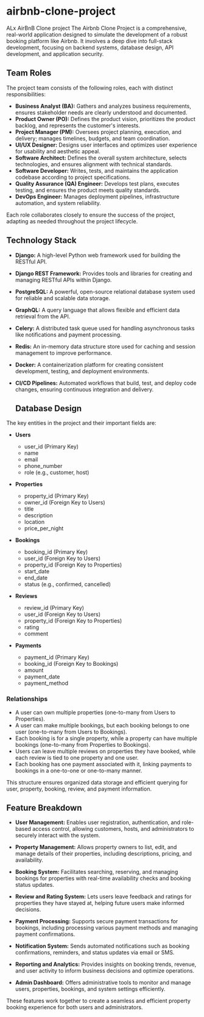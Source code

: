 # airbnb-clone-project
ALx AirBnB Clone project
The Airbnb Clone Project is a comprehensive, real-world application designed to simulate the development 
of a robust booking platform like Airbnb. It involves a deep dive into full-stack development, 
focusing on backend systems, database design, API development, and application security.




## Team Roles

The project team consists of the following roles, each with distinct responsibilities:

- **Business Analyst (BA):** Gathers and analyzes business requirements, ensures stakeholder needs are clearly understood and documented.
- **Product Owner (PO):** Defines the product vision, prioritizes the product backlog, and represents the customer's interests.
- **Project Manager (PM):** Oversees project planning, execution, and delivery; manages timelines, budgets, and team coordination.
- **UI/UX Designer:** Designs user interfaces and optimizes user experience for usability and aesthetic appeal.
- **Software Architect:** Defines the overall system architecture, selects technologies, and ensures alignment with technical standards.
- **Software Developer:** Writes, tests, and maintains the application codebase according to project specifications.
- **Quality Assurance (QA) Engineer:** Develops test plans, executes testing, and ensures the product meets quality standards.
- **DevOps Engineer:** Manages deployment pipelines, infrastructure automation, and system reliability.

Each role collaborates closely to ensure the success of the project, adapting as needed throughout the project lifecycle.

## Technology Stack

- **Django:** A high-level Python web framework used for building the RESTful API.
- **Django REST Framework:** Provides tools and libraries for creating and managing RESTful APIs within Django.
- **PostgreSQL:** A powerful, open-source relational database system used for reliable and scalable data storage.
- **GraphQL:** A query language that allows flexible and efficient data retrieval from the API.
- **Celery:** A distributed task queue used for handling asynchronous tasks like notifications and payment processing.
- **Redis:** An in-memory data structure store used for caching and session management to improve performance.
- **Docker:** A containerization platform for creating consistent development, testing, and deployment environments.
- **CI/CD Pipelines:** Automated workflows that build, test, and deploy code changes, ensuring continuous integration and delivery.

  ## Database Design

The key entities in the project and their important fields are:

- **Users**
  - user_id (Primary Key)
  - name
  - email
  - phone_number
  - role (e.g., customer, host)

- **Properties**
  - property_id (Primary Key)
  - owner_id (Foreign Key to Users)
  - title
  - description
  - location
  - price_per_night

- **Bookings**
  - booking_id (Primary Key)
  - user_id (Foreign Key to Users)
  - property_id (Foreign Key to Properties)
  - start_date
  - end_date
  - status (e.g., confirmed, cancelled)

- **Reviews**
  - review_id (Primary Key)
  - user_id (Foreign Key to Users)
  - property_id (Foreign Key to Properties)
  - rating
  - comment

- **Payments**
  - payment_id (Primary Key)
  - booking_id (Foreign Key to Bookings)
  - amount
  - payment_date
  - payment_method

### Relationships

- A user can own multiple properties (one-to-many from Users to Properties).
- A user can make multiple bookings, but each booking belongs to one user (one-to-many from Users to Bookings).
- Each booking is for a single property, while a property can have multiple bookings (one-to-many from Properties to Bookings).
- Users can leave multiple reviews on properties they have booked, while each review is tied to one property and one user.
- Each booking has one payment associated with it, linking payments to bookings in a one-to-one or one-to-many manner.

This structure ensures organized data storage and efficient querying for user, property, booking, review, and payment information.

## Feature Breakdown

- **User Management:** Enables user registration, authentication, and role-based access control, allowing customers, hosts, and administrators to securely interact with the system.

- **Property Management:** Allows property owners to list, edit, and manage details of their properties, including descriptions, pricing, and availability.

- **Booking System:** Facilitates searching, reserving, and managing bookings for properties with real-time availability checks and booking status updates.

- **Review and Rating System:** Lets users leave feedback and ratings for properties they have stayed at, helping future users make informed decisions.

- **Payment Processing:** Supports secure payment transactions for bookings, including processing various payment methods and managing payment confirmations.

- **Notification System:** Sends automated notifications such as booking confirmations, reminders, and status updates via email or SMS.

- **Reporting and Analytics:** Provides insights on booking trends, revenue, and user activity to inform business decisions and optimize operations.

- **Admin Dashboard:** Offers administrative tools to monitor and manage users, properties, bookings, and system settings efficiently.

These features work together to create a seamless and efficient property booking experience for both users and administrators.



